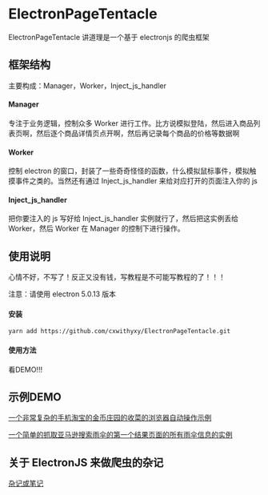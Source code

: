 # ElectronPageTentacle

ElectronPageTentacle 讲道理是一个基于 electronjs 的爬虫框架



## 框架结构

主要构成：Manager，Worker，Inject_js_handler

#### Manager

专注于业务逻辑，控制众多 Worker 进行工作。比方说模拟登陆，然后进入商品列表页啊，然后逐个商品详情页点开啊，然后再记录每个商品的价格等数据啊

#### Worker

控制 electron 的窗口，封装了一些奇奇怪怪的函数，什么模拟鼠标事件，模拟触摸事件之类的。当然还有通过 Inject_js_handler 来给对应打开的页面注入你的 js 

#### Inject_js_handler

把你要注入的 js 写好给 Inject_js_handler 实例就行了，然后把这实例丢给 Worker，然后 Worker 在 Manager 的控制下进行操作。



## 使用说明

心情不好，不写了！反正又没有钱，写教程是不可能写教程的了！！！

注意：请使用 electron 5.0.13 版本

#### 安装

```
yarn add https://github.com/cxwithyxy/ElectronPageTentacle.git
```

#### 使用方法

看DEMO!!!



## 示例DEMO

[一个非常复杂的手机淘宝的金币庄园的收菜的浏览器自动操作示例](https://github.com/cxwithyxy/tjb)

[一个简单的抓取亚马逊搜索雨伞的第一个结果页面的所有雨伞信息的实例](https://github.com/cxwithyxy/Amazon_Crawler_Demo)



## 关于 ElectronJS 来做爬虫的杂记

[杂记或笔记](zaji.md)